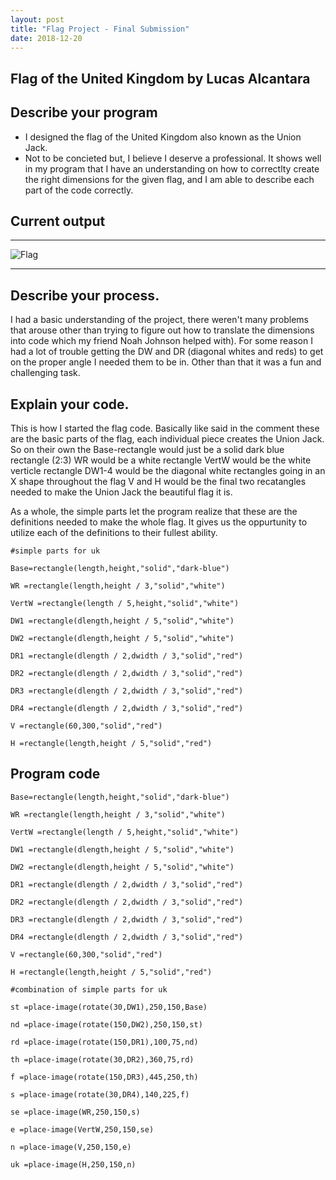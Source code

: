 ```yaml
---
layout: post
title: "Flag Project - Final Submission"
date: 2018-12-20
---
```


## Flag of the United Kingdom by Lucas Alcantara

## Describe your program

-   I designed the flag of the United Kingdom also known as the Union Jack. 
-   Not to be concieted but, I believe I deserve a professional. It shows well in my program that I have an understanding on how to correctlty create the right dimensions for the given flag, and I am able to describe each part of the code correctly. 



## Current output


* * *
![Flag](/images/final-flag.png)
* * *

## Describe your process.


I had a basic understanding of the project, there weren't many problems that arouse other than trying to figure out how to translate the dimensions into code which my friend Noah Johnson helped with). For some reason I had a lot of trouble getting the DW and DR (diagonal whites and reds) to get on the proper angle I needed them to be in. Other than that it was a fun and challenging task.



## Explain your code.

This is how I started the flag code. Basically like said in the comment these are the basic parts of the flag, each individual piece creates the Union Jack. So on their own the Base-rectangle would just be a solid dark blue rectangle (2:3)
WR would be a white rectangle 
VertW would be the white verticle rectangle
DW1-4 would be the diagonal white rectangles going in an X shape throughout the flag
V and H would be the final two recatangles needed to make the Union Jack the beautiful flag it is.

As a whole, the simple parts let the program realize that these are the definitions needed to make the whole flag.
It gives us the oppurtunity to utilize each of the definitions to their fullest ability.


```
#simple parts for uk

Base=rectangle(length,height,"solid","dark-blue")

WR =rectangle(length,height / 3,"solid","white")

VertW =rectangle(length / 5,height,"solid","white")

DW1 =rectangle(dlength,height / 5,"solid","white")

DW2 =rectangle(dlength,height / 5,"solid","white")

DR1 =rectangle(dlength / 2,dwidth / 3,"solid","red")

DR2 =rectangle(dlength / 2,dwidth / 3,"solid","red")

DR3 =rectangle(dlength / 2,dwidth / 3,"solid","red")

DR4 =rectangle(dlength / 2,dwidth / 3,"solid","red")

V =rectangle(60,300,"solid","red")

H =rectangle(length,height / 5,"solid","red")
```



## Program code

```
Base=rectangle(length,height,"solid","dark-blue")

WR =rectangle(length,height / 3,"solid","white")

VertW =rectangle(length / 5,height,"solid","white")

DW1 =rectangle(dlength,height / 5,"solid","white")

DW2 =rectangle(dlength,height / 5,"solid","white")

DR1 =rectangle(dlength / 2,dwidth / 3,"solid","red")

DR2 =rectangle(dlength / 2,dwidth / 3,"solid","red")

DR3 =rectangle(dlength / 2,dwidth / 3,"solid","red")

DR4 =rectangle(dlength / 2,dwidth / 3,"solid","red")

V =rectangle(60,300,"solid","red")

H =rectangle(length,height / 5,"solid","red")

#combination of simple parts for uk

st =place-image(rotate(30,DW1),250,150,Base)

nd =place-image(rotate(150,DW2),250,150,st)

rd =place-image(rotate(150,DR1),100,75,nd)

th =place-image(rotate(30,DR2),360,75,rd)

f =place-image(rotate(150,DR3),445,250,th)

s =place-image(rotate(30,DR4),140,225,f)

se =place-image(WR,250,150,s)

e =place-image(VertW,250,150,se)

n =place-image(V,250,150,e)

uk =place-image(H,250,150,n)

```
